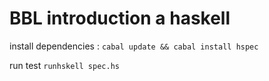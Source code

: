 BBL introduction a haskell
==========================

install dependencies : `cabal update && cabal install hspec`

run test `runhskell spec.hs`
